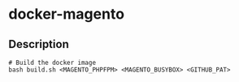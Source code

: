 # docker-magento
## Description
```
# Build the docker image
bash build.sh <MAGENTO_PHPFPM> <MAGENTO_BUSYBOX> <GITHUB_PAT>

